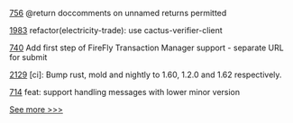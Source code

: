 
[756](https://github.com/hyperledger-labs/solang/pull/756) @return doccomments on unnamed returns permitted

[1983](https://github.com/hyperledger/cactus/pull/1983) refactor(electricity-trade): use cactus-verifier-client

[740](https://github.com/hyperledger/firefly/pull/740) Add first step of FireFly Transaction Manager support - separate URL for submit

[2129](https://github.com/hyperledger/iroha/pull/2129) [ci]: Bump rust, mold and nightly to 1.60, 1.2.0 and 1.62 respectively.

[714](https://github.com/hyperledger/aries-framework-javascript/pull/714) feat: support handling messages with lower minor version


[See more >>>](https://start-here.hyperledger.org/pull-requests)
